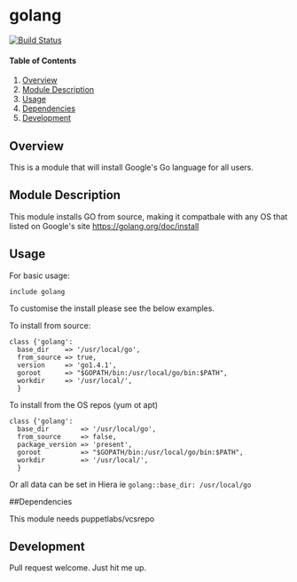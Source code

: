 # golang 

[![Build Status](https://travis-ci.org/scotty-c/puppet-golang.svg?branch=master)](https://travis-ci.org/scotty-c/puppet-golang)

#### Table of Contents

1. [Overview](#overview)
2. [Module Description](#module-description)
3. [Usage](#usage)
4. [Dependencies](#dependencies) 
5. [Development](#development)

## Overview

This is a module that will install Google's Go language for all users.

## Module Description

This module installs GO from source, making it compatbale with any OS that listed on Google's site https://golang.org/doc/install

## Usage
For basic usage:
```
include golang
```
To customise the install please see the below examples. 

To install from source:

```puppet
class {'golang':
  base_dir    => '/usr/local/go',
  from_source => true,
  version     => 'go1.4.1',
  goroot      => "$GOPATH/bin:/usr/local/go/bin:$PATH",
  workdir     => '/usr/local/',
  }
```

To install from the OS repos (yum ot apt)

```puppet
class {'golang':
  base_dir        => '/usr/local/go',
  from_source     => false,
  package_version => 'present',
  goroot          => "$GOPATH/bin:/usr/local/go/bin:$PATH",
  workdir         => '/usr/local/',
  }
```

Or all data can be set in Hiera ie ```golang::base_dir: /usr/local/go ```

##Dependencies

This module needs puppetlabs/vcsrepo

## Development

Pull request welcome. Just hit me up.
